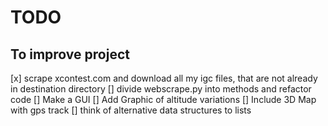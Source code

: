 # TODO

## To improve project

[x] scrape xcontest.com and download all my igc files, that are not already in destination directory
[] divide webscrape.py into methods and refactor code
[] Make a GUI
[] Add Graphic of altitude variations
[] Include 3D Map with gps track
[] think of alternative data structures to lists
